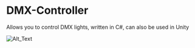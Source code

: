 # DMX-Controller
Allows you to control DMX lights, written in C#, can also be used in Unity

![Alt_Text](https://media.giphy.com/media/xT9IgEwQAoBRzzWjF6/giphy.gif)
